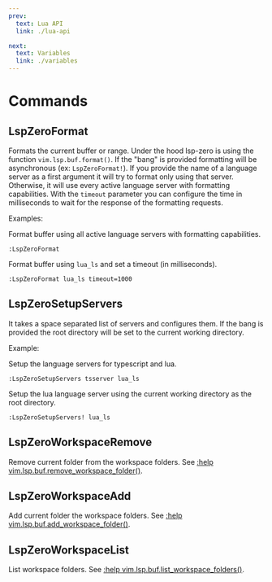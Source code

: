 ```yaml
---
prev:
  text: Lua API
  link: ./lua-api

next:
  text: Variables
  link: ./variables
---
```


# Commands

## LspZeroFormat

Formats the current buffer or range. Under the hood lsp-zero is using the function `vim.lsp.buf.format()`. If the "bang" is provided formatting will be asynchronous (ex: `LspZeroFormat!`). If you provide the name of a language server as a first argument it will try to format only using that server. Otherwise, it will use every active language server with formatting capabilities. With the `timeout` parameter you can configure the time in milliseconds to wait for the response of the formatting requests.

Examples:

Format buffer using all active language servers with formatting capabilities.

```vim
:LspZeroFormat
```

Format buffer using `lua_ls` and set a timeout (in milliseconds).

```vim
:LspZeroFormat lua_ls timeout=1000
```

## LspZeroSetupServers

It takes a space separated list of servers and configures them. If the bang is provided the root directory will be set to the current working directory.

Example:

Setup the language servers for typescript and lua.

```vim
:LspZeroSetupServers tsserver lua_ls
```

Setup the lua language server using the current working directory as the root directory.

```vim
:LspZeroSetupServers! lua_ls
```

## LspZeroWorkspaceRemove

Remove current folder from the workspace folders. See [:help vim.lsp.buf.remove_workspace_folder()](https://neovim.io/doc/user/lsp.html#vim.lsp.buf.remove_workspace_folder()).

## LspZeroWorkspaceAdd

Add current folder the workspace folders. See [:help vim.lsp.buf.add_workspace_folder()](https://neovim.io/doc/user/lsp.html#vim.lsp.buf.add_workspace_folder()).

## LspZeroWorkspaceList

List workspace folders. See [:help vim.lsp.buf.list_workspace_folders()](https://neovim.io/doc/user/lsp.html#vim.lsp.buf.list_workspace_folders()).

